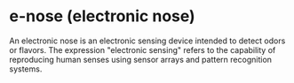 # e-nose (electronic nose)
An electronic nose is an electronic sensing device intended to detect odors or flavors. The expression "electronic sensing" refers to the capability of reproducing human senses using sensor arrays and pattern recognition systems.
